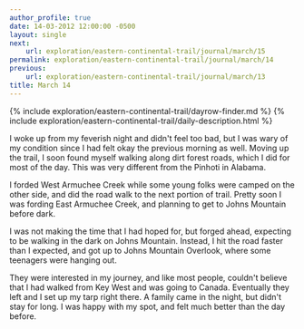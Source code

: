 ```yaml
---
author_profile: true
date: 14-03-2012 12:00:00 -0500
layout: single
next:
    url: exploration/eastern-continental-trail/journal/march/15
permalink: exploration/eastern-continental-trail/journal/march/14
previous:
    url: exploration/eastern-continental-trail/journal/march/13
title: March 14
---
```

{% include exploration/eastern-continental-trail/dayrow-finder.md %}
{% include exploration/eastern-continental-trail/daily-description.html %}

I woke up from my feverish night and didn't feel too bad, but I was wary of my condition since I had felt okay the previous morning as well. Moving up the trail, I soon found myself walking along dirt forest roads, which I did for most of the day. This was very different from the Pinhoti in Alabama.

I forded West Armuchee Creek while some young folks were camped on the other side, and did the road walk to the next portion of trail. Pretty soon I was fording East Armuchee Creek, and planning to get to Johns Mountain before dark.

I was not making the time that I had hoped for, but forged ahead, expecting to be walking in the dark on Johns Mountain. Instead, I hit the road faster than I expected, and got up to Johns Mountain Overlook, where some teenagers were hanging out.

They were interested in my journey, and like most people, couldn't believe that I had walked from Key West and was going to Canada. Eventually they left and I set up my tarp right there. A family came in the night, but didn't stay for long. I was happy with my spot, and felt much better than the day before.